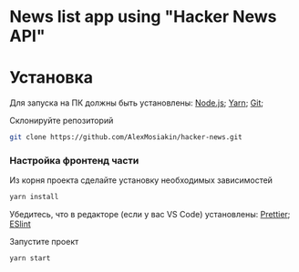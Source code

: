 # News list app using "Hacker News API"
# Установка

Для запуска на ПК должны быть установлены:
[Node.js](https://nodejs.org/);
[Yarn](https://yarnpkg.com/);
[Git](https://git-scm.com/);

Склонируйте репозиторий

```sh
git clone https://github.com/AlexMosiakin/hacker-news.git
```

### Настройка фронтенд части

Из корня проекта сделайте установку необходимых зависимостей

```sh
yarn install
```

Убедитесь, что в редакторе (если у вас VS Code) установлены:
[Prettier](https://marketplace.visualstudio.com/items?itemName=esbenp.prettier-vscode);
[ESlint](https://marketplace.visualstudio.com/items?itemName=dbaeumer.vscode-eslint)

Запустите проект

```sh
yarn start
```
